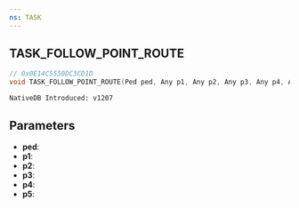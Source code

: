 ```yaml
---
ns: TASK
---
```

## TASK_FOLLOW_POINT_ROUTE

```c
// 0x0E14C5550DC3CD1D
void TASK_FOLLOW_POINT_ROUTE(Ped ped, Any p1, Any p2, Any p3, Any p4, Any p5);
```

```
NativeDB Introduced: v1207
```

## Parameters
* **ped**:
* **p1**:
* **p2**:
* **p3**:
* **p4**:
* **p5**:
